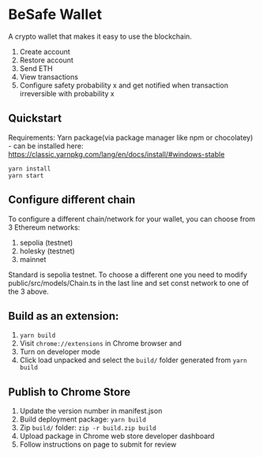 # BeSafe Wallet

A crypto wallet that makes it easy to use the blockchain.

1. Create account
2. Restore account
3. Send ETH
4. View transactions
5. Configure safety probability x and get notified when transaction irreversible with probability x


## Quickstart
Requirements:
Yarn package(via package manager like npm or chocolatey) - can be installed here: https://classic.yarnpkg.com/lang/en/docs/install/#windows-stable
```
yarn install
yarn start
```

## Configure different chain
To configure a different chain/network for your wallet, you can choose from 3 Ethereum networks:
1. sepolia (testnet)
2. holesky (testnet)
3. mainnet

Standard is sepolia testnet. To choose a different one you need to modify public/src/models/Chain.ts in the last line and set const network to one of the 3 above.

## Build as an extension:

1. `yarn build`
1. Visit `chrome://extensions` in Chrome browser and 
1. Turn on developer mode
1. Click load unpacked and select the `build/` folder generated from `yarn build`

## Publish to Chrome Store
1. Update the version number in manifest.json
1. Build deployment package: `yarn build`
1. Zip `build/` folder: `zip -r build.zip build`
1. Upload package in Chrome web store developer dashboard
1. Follow instructions on page to submit for review
